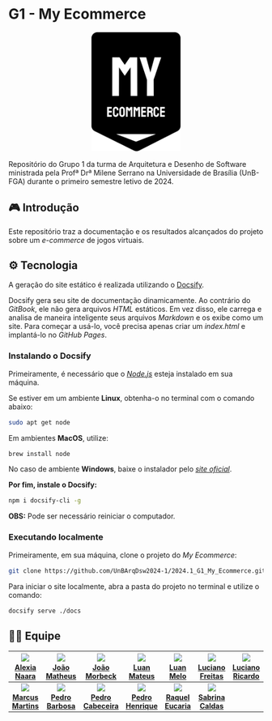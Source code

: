 # G1 - My Ecommerce

<p align="center"><img src="docs/assets/logo.svg" width = 35%></p>

Repositório do Grupo 1 da turma de Arquitetura e Desenho de Software ministrada pela Profª Drª Milene Serrano na Universidade de Brasília (UnB-FGA) durante o primeiro semestre letivo de 2024.
## 🎮 Introdução

Este repositório traz a documentação e os resultados alcançados do projeto sobre um *e-commerce* de jogos virtuais.

## ⚙ Tecnologia

A geração do site estático é realizada utilizando o [Docsify](https://docsify.js.org/).

Docsify gera seu site de documentação dinamicamente. Ao contrário do *GitBook*, ele não gera arquivos *HTML* estáticos. Em vez disso, ele carrega e analisa de maneira inteligente seus arquivos *Markdown* e os exibe como um site. Para começar a usá-lo, você precisa apenas criar um *index.html* e implantá-lo no *GitHub Pages*.

### Instalando o Docsify

Primeiramente, é necessário que o [*Node.js*](https://nodejs.org/en) esteja instalado em sua máquina.

Se estiver em um ambiente **Linux**, obtenha-o no terminal com o comando abaixo:

```bash
sudo apt get node
```
Em ambientes **MacOS**, utilize:

```bash
brew install node
```

No caso de ambiente **Windows**, baixe o instalador pelo [*site oficial*](https://nodejs.org/en).

**Por fim, instale o Docsify:**

```bash
npm i docsify-cli -g
```
**OBS:** Pode ser necessário reiniciar o computador.

### Executando localmente

Primeiramente, em sua máquina, clone o projeto do *My Ecommerce*:

```bash
git clone https://github.com/UnBArqDsw2024-1/2024.1_G1_My_Ecommerce.git
```

Para iniciar o site localmente, abra a pasta do projeto no terminal e utilize o comando:

```bash
docsify serve ./docs
```

## 👨‍💻 Equipe


| [<img src="https://avatars.githubusercontent.com/u/61877198?s=200" width=50><br>**Alexia Naara**](https://github.com/alexianaa) | [<img src="https://avatars.githubusercontent.com/u/79875786?s=200" width=50><br>**João Matheus**](https://github.com/JoaoSchmitz) | [<img src="https://avatars.githubusercontent.com/u/97908795?v=4" width=50><br> João Morbeck](https://github.com/uMorbeck)| [<img src="https://avatars.githubusercontent.com/u/89037018?v=4" width=50><br>**Luan Mateus**](https://github.com/luanduartee) | [<img src="https://avatars.githubusercontent.com/u/88345670?v=4" width=50><br>**Luan Melo**](https://github.com/Luanmq) | [<img src="https://avatars.githubusercontent.com/u/88516249?v=4" width=50><br>**Luciano Freitas**](https://github.com/luciano-freitas-melo) | [<img src="https://avatars.githubusercontent.com/u/88405145?v=4" width=50><br>**Luciano Ricardo**](https://github.com/l-ricardo) |
| :-: | :-: | :-: | :-: | :-: | :-: | :-: |
| [<img src="https://avatars.githubusercontent.com/u/89209017?v=4" width=50><br>**Marcus Martins**](https://github.com/marcusmartinss) | [<img src="https://avatars.githubusercontent.com/u/78980796?v=4" width=50><br>**Pedro Barbosa**](https://github.com/pedrobarbosaocb) | [<img src="https://avatars.githubusercontent.com/u/109092210?v=4" width=50><br>**Pedro Cabeceira**](https://github.com/pkbceira03) | [<img src="https://avatars.githubusercontent.com/u/88786258?v=4" width=50><br>**Pedro Henrique**](https://github.com/phmelosilva) | [<img src="https://avatars.githubusercontent.com/u/81540491?v=4" width=50><br>**Raquel Eucaria**](https://github.com/raqueleucaria) | [<img src="https://avatars.githubusercontent.com/u/86732411?v=4" width=50><br>**Sabrina Caldas**](https://github.com/sabrinaberno) |

